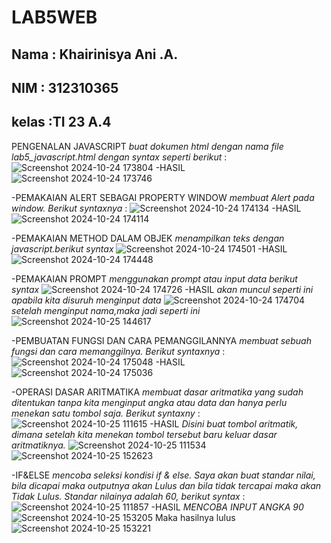 # LAB5WEB
## Nama : Khairinisya Ani .A.
## NIM  : 312310365
## kelas :TI 23 A.4

PENGENALAN JAVASCRIPT
*buat dokumen html dengan nama file lab5_javascript.html dengan syntax seperti berikut* :
![Screenshot 2024-10-24 173804](https://github.com/user-attachments/assets/572b7815-d48e-40f1-8322-7ad79a86daeb)
-HASIL
![Screenshot 2024-10-24 173746](https://github.com/user-attachments/assets/0036ff50-59a5-4574-a57b-d0f96e348451)

-PEMAKAIAN ALERT SEBAGAI PROPERTY WINDOW
*membuat Alert pada window. Berikut syntaxnya* :
![Screenshot 2024-10-24 174134](https://github.com/user-attachments/assets/8dc829d4-b481-4bb6-9ca5-00b41485457c)
-HASIL
![Screenshot 2024-10-24 174114](https://github.com/user-attachments/assets/562610bb-9ae0-4609-84d5-3c425f1007f4)

-PEMAKAIAN METHOD DALAM OBJEK
*menampilkan teks dengan javascript.berikut syntax*
![Screenshot 2024-10-24 174501](https://github.com/user-attachments/assets/1e067fe7-50e3-4466-bccd-93f030b68323)
-HASIL
![Screenshot 2024-10-24 174448](https://github.com/user-attachments/assets/85b5ff5f-2f46-4661-8739-0fb67d9d2541)

-PEMAKAIAN PROMPT
*menggunakan prompt atau input data berikut syntax*
![Screenshot 2024-10-24 174726](https://github.com/user-attachments/assets/dcdd19f9-c829-4b65-9282-d349a5ebe92e)
-HASIL
*akan muncul seperti ini apabila kita disuruh menginput data*
![Screenshot 2024-10-24 174704](https://github.com/user-attachments/assets/52a2ea4e-4160-4c87-8821-a6da9523768c)
*setelah menginput nama,maka jadi seperti ini*
![Screenshot 2024-10-25 144617](https://github.com/user-attachments/assets/365a6983-abeb-4f0f-a2a6-48c3200c85fb)

-PEMBUATAN FUNGSI DAN CARA PEMANGGILANNYA
*membuat sebuah fungsi dan cara memanggilnya. Berikut syntaxnya* :
![Screenshot 2024-10-24 175048](https://github.com/user-attachments/assets/0f57113f-ecdd-43a6-9e3c-75d158922bae)
-HASIL
![Screenshot 2024-10-24 175036](https://github.com/user-attachments/assets/b67090d6-8425-4b27-a069-cb1449f90f7e)

-OPERASI DASAR ARITMATIKA
*membuat dasar aritmatika yang sudah ditentukan tanpa kita menginput angka atau data dan hanya perlu menekan satu tombol saja. Berikut syntaxny* :
![Screenshot 2024-10-25 111615](https://github.com/user-attachments/assets/1375f4d2-c936-4c1e-9f20-ddffb2e4369f)
-HASIL
*Disini buat tombol aritmatik, dimana setelah kita menekan tombol tersebut baru keluar dasar aritmatiknya.*
![Screenshot 2024-10-25 111534](https://github.com/user-attachments/assets/36572ff2-b97e-4f9d-a88d-8529a47c1bc5)
![Screenshot 2024-10-25 152623](https://github.com/user-attachments/assets/405041e7-c185-4ba6-b9cc-d7a57dc3ac50)

-IF&ELSE
*mencoba seleksi kondisi if & else. Saya akan buat standar nilai, bila dicapai maka outputnya akan Lulus dan bila tidak tercapai maka akan Tidak Lulus. Standar nilainya adalah 60, berikut syntax* :
![Screenshot 2024-10-25 111857](https://github.com/user-attachments/assets/d2c53b9a-afa7-4704-bc5d-04941d51568d)
-HASIL
*MENCOBA INPUT ANGKA 90*
![Screenshot 2024-10-25 153205](https://github.com/user-attachments/assets/1026541e-0f5f-4b9a-af4d-90179b80e11f)
Maka hasilnya lulus
![Screenshot 2024-10-25 153221](https://github.com/user-attachments/assets/abe5c5d6-9bfc-4936-bf22-f85086a1f3d0)



